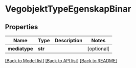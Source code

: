 # VegobjektTypeEgenskapBinar

## Properties
Name | Type | Description | Notes
------------ | ------------- | ------------- | -------------
**mediatype** | **str** |  | [optional] 

[[Back to Model list]](../README.md#documentation-for-models) [[Back to API list]](../README.md#documentation-for-api-endpoints) [[Back to README]](../README.md)

